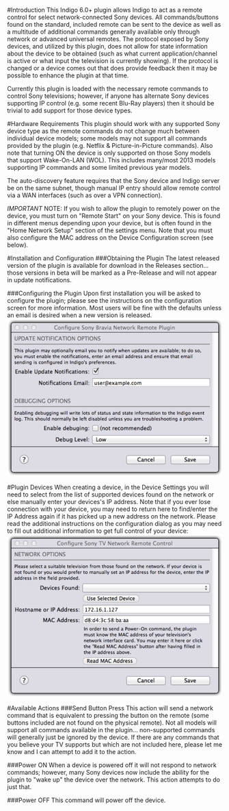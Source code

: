 #Introduction
This Indigo 6.0+ plugin allows Indigo to act as a remote control for select network-connected Sony devices. All commands/buttons found on the standard, included remote can be sent to the device as well as a multitude of additional commands generally available only through network or advanced universal remotes. The protocol exposed by Sony devices, and utilized by this plugin, does not allow for state information about the device to be obtained (such as what current application/channel is active or what input the television is currently showing). If the protocol is changed or a device comes out that does provide feedback then it may be possible to enhance the plugin at that time.

Currently this plugin is loaded with the necessary remote commands to control Sony televisions; however, if anyone has alternate Sony devices supporting IP control (e.g. some recent Blu-Ray players) then it should be trivial to add support for those device types.

#Hardware Requirements
This plugin should work with any supported Sony device type as the remote commands do not change much between individual device models; some models may not support all commands provided by the plugin (e.g. Netflix & Picture-in-Picture commands). Also note that turning ON the device is only supported on those Sony models that support Wake-On-LAN (WOL). This includes many/most 2013 models supporting IP commands and some limited previous year models.

The auto-discovery feature requires that the Sony device and Indigo server be on the same subnet, though manual IP entry should allow remote control via a WAN interfaces (such as over a VPN connection).

*IMPORTANT* NOTE: If you wish to allow the plugin to remotely power on the device, you must turn on "Remote Start" on your Sony device. This is found in different menus depending upon your device, but is often found in the "Home Network Setup" section of the settings menu. Note that you must also configure the MAC address on the Device Configuration screen (see below).

#Installation and Configuration
###Obtaining the Plugin
The latest released version of the plugin is available for download in the Releases section... those versions in beta will be marked as a Pre-Release and will not appear in update notifications.

###Configuring the Plugin
Upon first installation you will be asked to configure the plugin; please see the instructions on the configuration screen for more information. Most users will be fine with the defaults unless an email is desired when a new version is released.
![](<Documentation/Doc-Images/PluginConfigDialog.png>)

#Plugin Devices
When creating a device, in the Device Settings you will need to select from the list of supported devices found on the network or else manually enter your devices's IP address. Note that if you ever lose connection with your device, you may need to return here to find/enter the IP Address again if it has picked up a new address on the network. Please read the additional instructions on the configuration dialog as you may need to fill out additional information to get full control of your device:
![](<Documentation/Doc-Images/DeviceConfigDialog.png>)

#Available Actions
###Send Button Press
This action will send a network command that is equivalent to pressing the button on the remote (some buttons included are not found on the physical remote). Not all models will support all commands available in the plugin... non-supported commands will generally just be ignored by the device. If there are any commands that you believe your TV supports but which are not included here, please let me know and I can attempt to add it to the action.

###Power ON
When a device is powered off it will not respond to network commands; however, many Sony devices now include the ability for the plugin to "wake up" the device over the network. This action attempts to do just that.

###Power OFF
This command will power off the device.

